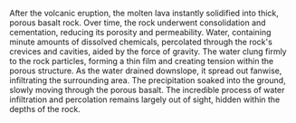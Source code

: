 After the volcanic eruption, the molten lava instantly solidified into thick, porous basalt rock. Over time, the rock underwent consolidation and cementation, reducing its porosity and permeability. Water, containing minute amounts of dissolved chemicals, percolated through the rock's crevices and cavities, aided by the force of gravity. The water clung firmly to the rock particles, forming a thin film and creating tension within the porous structure. As the water drained downslope, it spread out fanwise, infiltrating the surrounding area. The precipitation soaked into the ground, slowly moving through the porous basalt. The incredible process of water infiltration and percolation remains largely out of sight, hidden within the depths of the rock.
